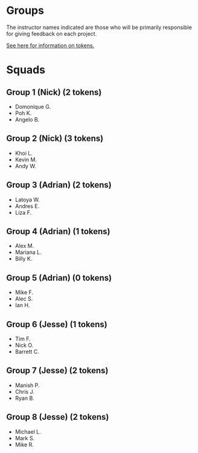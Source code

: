 # Groups

The instructor names indicated are those who will be primarily responsible for giving feedback on each project.

[See here for information on tokens.](readme.md#support)

# Squads

## Group 1 (Nick) (2 tokens)
- Domonique G.
- Poh K.
- Angelo B.

## Group 2 (Nick) (3 tokens)
- Khoi L.
- Kevin M.
- Andy W.

## Group 3 (Adrian) (2 tokens)
- Latoya W.
- Andres E.
- Liza F.

## Group 4 (Adrian) (1 tokens)
- Alex M.
- Mariana L.
- Billy K.

## Group 5 (Adrian) (0 tokens)
- Mike F.
- Alec S.
- Ian H.

## Group 6 (Jesse) (1 tokens)
- Tim F.
- Nick O.
- Barrett C.

## Group 7 (Jesse) (2 tokens)
- Manish P.
- Chris J.
- Ryan B.

## Group 8 (Jesse) (2 tokens)
- Michael L.
- Mark S.
- Mike R.
